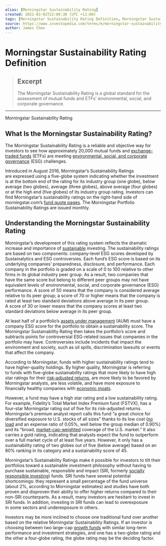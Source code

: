 ```yaml
---
alias: [Morningstar Sustainability Rating]
created: 2021-03-02T22:09:38 (UTC +11:00)
tags: [Morningstar Sustainability Rating Definition, Morningstar Sustainability Rating]
source: https://www.investopedia.com/terms/m/morningstar-sustainability-rating.asp
author: James Chen
---
```


# Morningstar Sustainability Rating Definition

> ## Excerpt
> The Morningstar Sustainability Rating is a global standard for the assessment of mutual funds and ETFs' environmental, social, and corporate governance.

---

Morningstar Sustainability Rating
## What Is the Morningstar Sustainability Rating?

The Morningstar Sustainability Rating is a reliable and objective way for investors to see how approximately 20,000 mutual funds and [exchange-traded funds](https://www.investopedia.com/terms/e/etf.asp) (ETFs) are meeting [environmental, social, and corporate governance](https://www.investopedia.com/terms/e/environmental-social-and-governance-esg-criteria.asp) (ESG) challenges.

Introduced in August 2016, Morningstar’s Sustainability Ratings are expressed using a five-globe system indicating whether the investment is at the bottom end of the rating for its industry group (one globe), below average (two globes), average (three globes), above average (four globes) or at the high end (five globes) of its industry group rating. Investors can find Morningstar’s sustainability ratings on the right-hand side of morningstar.com’s [fund quote pages](http://www.morningstar.com/). The Morningstar Portfolio Sustainability Ratings are issued monthly.

## Understanding the Morningstar Sustainability Rating

Morningstar’s development of this rating system reflects the dramatic increase and importance of [sustainable](https://www.investopedia.com/terms/s/sustainability.asp) investing. The sustainability ratings are based on two components: company-level ESG scores developed by Sustainalytics and ESG controversies. Each fund’s ESG score is based on its underlying companies’ preparedness, disclosure, and performance. Each company in the portfolio is graded on a scale of 0 to 100 relative to other firms in its global industry peer group. As a result, two companies that have the same score but belong to different peer groups may not have equivalent levels of environmental, social, and corporate governance (ESG) performance. A score of 50 means that the company is considered average relative to its peer group; a score of 70 or higher means that the company is rated at least two standard deviations above average in its peer group. A score of 30 or lower means that the company scores at least two standard deviations below average in its peer group.

At least half of a portfolio’s [assets under management](https://www.investopedia.com/terms/a/aum.asp) (AUM) must have a company ESG score for the portfolio to obtain a sustainability score. The Morningstar Sustainability Rating then takes the portfolio’s score and subtracts points for controversial ESG-related issues that companies in the portfolio may have. Controversies include incidents that impact the environment and society, such as oil spills, discrimination lawsuits or events that affect the company.

According to Morningstar, funds with higher sustainability ratings tend to have higher-quality holdings. By higher quality, Morningstar is referring to funds with five-globe sustainability ratings that more likely to have high star ratings for their [risk-adjusted returns](https://www.investopedia.com/terms/r/riskadjustedreturn.asp), are more likely to be favored by Morningstar analysts, are less volatile, and have more exposure to financially healthy companies with [economic moats](https://www.investopedia.com/terms/e/economicmoat.asp).

However, a fund may have a high star rating and a low sustainability rating. For example, Fidelity’s Total Market Index Premium fund (FSTVX), has a four-star Morningstar rating out of five for its risk-adjusted returns. Morningstar’s premium analyst report calls this fund “a great choice for diversified exposure to U.S. stocks of all sizes” thanks to its low cost ([no load](https://www.investopedia.com/terms/n/no-loadfund.asp) and an expense ratio of 0.05%, well below the group median of 0.90%) and its “broad, [market-cap-weighted](https://www.investopedia.com/terms/c/capitalizationweightedindex.asp) coverage of the U.S. market.” It also carries a gold rating, indicating that analysts expect the fund to outperform over a full market cycle of at least five years. However, it only has a sustainability rating of two globes out of five (below average) based on an 80% ranking in its category and a sustainability score of 45.

Morningstar’s Sustainability Ratings make it possible for investors to tilt their portfolios toward a sustainable investment philosophy without having to purchase sustainable, responsible and impact (SRI, formerly [socially responsible investing](https://www.investopedia.com/terms/s/sri.asp)) funds. SRI funds have several potential shortcomings: they represent a small percentage of the fund universe (about 2%, according to Morningstar estimates) and studies have both proven and disproven their ability to offer higher returns compared to their non-SRI counterparts. As a result, many investors are hesitant to invest in SRI funds. In addition, investing in SRI funds can lead to overexposure in some sectors and underexposure in others.

Investors may be more inclined to choose one traditional fund over another based on the relative Morningstar Sustainability Ratings. If an investor is choosing between two large-cap [growth funds](https://www.investopedia.com/terms/g/growthfund.asp) with similar long-term performance and investment strategies, and one has a two-globe rating and the other a four-globe rating, the globe rating may be the deciding factor.
